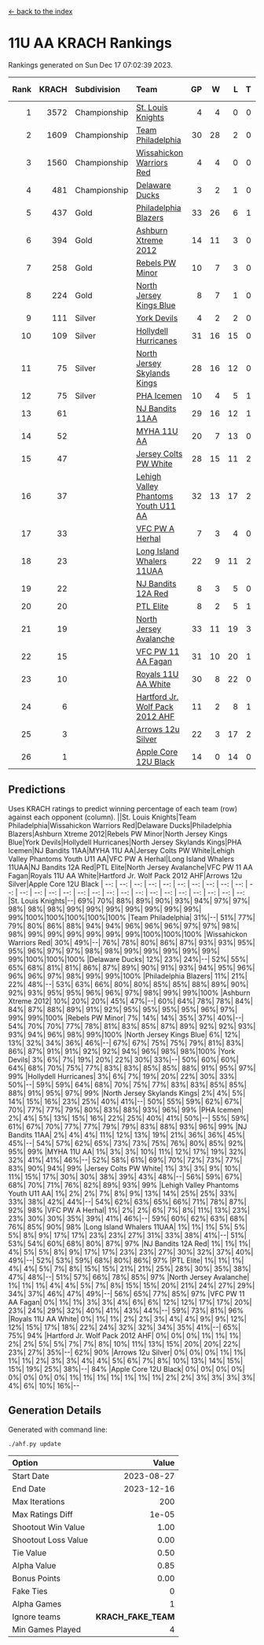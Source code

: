 [<- back to the index](readme.md)
# 11U AA KRACH Rankings
Rankings generated on Sun Dec 17 07:02:39 2023.

Rank|KRACH|Subdivision|Team|GP|W|L|T|OTW|OTL|SoS|Exp Wins|Win Diff
---:|---:|:---|:---|---:|---:|---:|---:|---:|---:|---:|---:|---:
1|3572|Championship|[St. Louis Knights](https://gamesheetstats.com/seasons/3659/teams/143319/schedule)|4|4|0|0|0|0|118|4.8|-0.0
2|1609|Championship|[Team Philadelphia](https://gamesheetstats.com/seasons/3659/teams/140788/schedule)|30|28|2|0|1|0|132|28.9|0.0
3|1560|Championship|[Wissahickon Warriors Red](https://gamesheetstats.com/seasons/3659/teams/140468/schedule)|4|4|0|0|1|0|50|4.8|-0.0
4|481|Championship|[Delaware Ducks](https://gamesheetstats.com/seasons/3659/teams/140453/schedule)|3|2|1|0|0|0|458|2.9|0.0
5|437|Gold|[Philadelphia Blazers](https://gamesheetstats.com/seasons/3659/teams/140785/schedule)|33|26|6|1|0|1|306|27.3|-0.0
6|394|Gold|[Ashburn Xtreme 2012](https://gamesheetstats.com/seasons/3659/teams/140775/schedule)|14|11|3|0|1|0|275|11.9|0.0
7|258|Gold|[Rebels PW Minor](https://gamesheetstats.com/seasons/3659/teams/140786/schedule)|10|7|3|0|0|0|257|7.9|0.0
8|224|Gold|[North Jersey Kings Blue](https://gamesheetstats.com/seasons/3659/teams/140459/schedule)|8|7|1|0|0|0|35|7.9|0.0
9|111|Silver|[York Devils](https://gamesheetstats.com/seasons/3659/teams/140469/schedule)|4|2|2|0|1|0|651|2.9|0.0
10|109|Silver|[Hollydell Hurricanes](https://gamesheetstats.com/seasons/3659/teams/140777/schedule)|31|16|15|0|1|2|471|16.9|0.0
11|75|Silver|[North Jersey Skylands Kings](https://gamesheetstats.com/seasons/3659/teams/140784/schedule)|28|16|12|0|2|2|196|16.9|0.0
12|75|Silver|[PHA Icemen](https://gamesheetstats.com/seasons/3659/teams/143313/schedule)|10|4|5|1|1|0|261|5.4|0.0
13|61||[NJ Bandits 11AA](https://gamesheetstats.com/seasons/3659/teams/140782/schedule)|29|16|12|1|0|2|140|17.4|0.0
14|52||[MYHA 11U AA](https://gamesheetstats.com/seasons/3659/teams/140781/schedule)|20|7|13|0|0|0|377|7.9|0.0
15|47||[Jersey Colts PW White](https://gamesheetstats.com/seasons/3659/teams/140778/schedule)|28|15|11|2|2|0|114|16.9|0.0
16|37||[Lehigh Valley Phantoms Youth U11 AA](https://gamesheetstats.com/seasons/3659/teams/140779/schedule)|32|13|17|2|1|1|301|14.9|0.0
17|33||[VFC PW A Herhal](https://gamesheetstats.com/seasons/3659/teams/140467/schedule)|7|3|4|0|1|1|95|3.9|0.0
18|23||[Long Island Whalers 11UAA](https://gamesheetstats.com/seasons/3659/teams/140780/schedule)|22|9|11|2|0|1|63|10.9|0.0
19|22||[NJ Bandits 12A Red](https://gamesheetstats.com/seasons/3659/teams/140458/schedule)|8|3|5|0|0|0|39|3.9|0.0
20|20||[PTL Elite](https://gamesheetstats.com/seasons/3659/teams/140462/schedule)|8|2|5|1|0|0|45|3.4|0.0
21|19||[North Jersey Avalanche](https://gamesheetstats.com/seasons/3659/teams/140783/schedule)|33|11|19|3|1|4|159|13.4|0.0
22|15||[VFC PW 11 AA Fagan](https://gamesheetstats.com/seasons/3659/teams/140789/schedule)|31|10|20|1|3|1|208|11.4|0.0
23|10||[Royals 11U AA White](https://gamesheetstats.com/seasons/3659/teams/140787/schedule)|30|8|22|0|1|0|251|8.9|0.0
24|6||[Hartford Jr. Wolf Pack 2012 AHF](https://gamesheetstats.com/seasons/3659/teams/140776/schedule)|11|2|8|1|0|0|37|3.4|0.0
25|3||[Arrows 12u Silver](https://gamesheetstats.com/seasons/3659/teams/140774/schedule)|22|3|17|2|0|1|57|4.9|0.0
26|1||[Apple Core 12U Black](https://gamesheetstats.com/seasons/3659/teams/140773/schedule)|14|0|14|0|0|0|305|0.9|0.0

## Predictions
Uses KRACH ratings to predict winning percentage of each team (row) against each opponent (column).
||St. Louis Knights|Team Philadelphia|Wissahickon Warriors Red|Delaware Ducks|Philadelphia Blazers|Ashburn Xtreme 2012|Rebels PW Minor|North Jersey Kings Blue|York Devils|Hollydell Hurricanes|North Jersey Skylands Kings|PHA Icemen|NJ Bandits 11AA|MYHA 11U AA|Jersey Colts PW White|Lehigh Valley Phantoms Youth U11 AA|VFC PW A Herhal|Long Island Whalers 11UAA|NJ Bandits 12A Red|PTL Elite|North Jersey Avalanche|VFC PW 11 AA Fagan|Royals 11U AA White|Hartford Jr. Wolf Pack 2012 AHF|Arrows 12u Silver|Apple Core 12U Black
| --: | --: | --: | --: | --: | --: | --: | --: | --: | --: | --: | --: | --: | --: | --: | --: | --: | --: | --: | --: | --: | --: | --: | --: | --: | --: | --: 
|St. Louis Knights|--| 69%| 70%| 88%| 89%| 90%| 93%| 94%| 97%| 97%| 98%| 98%| 98%| 99%| 99%| 99%| 99%| 99%| 99%| 99%| 99%|100%|100%|100%|100%|100%
|Team Philadelphia| 31%|--| 51%| 77%| 79%| 80%| 86%| 88%| 94%| 94%| 96%| 96%| 96%| 97%| 97%| 98%| 98%| 99%| 99%| 99%| 99%| 99%| 99%|100%|100%|100%
|Wissahickon Warriors Red| 30%| 49%|--| 76%| 78%| 80%| 86%| 87%| 93%| 93%| 95%| 95%| 96%| 97%| 97%| 98%| 98%| 99%| 99%| 99%| 99%| 99%| 99%|100%|100%|100%
|Delaware Ducks| 12%| 23%| 24%|--| 52%| 55%| 65%| 68%| 81%| 81%| 86%| 87%| 89%| 90%| 91%| 93%| 94%| 95%| 96%| 96%| 96%| 97%| 98%| 99%| 99%|100%
|Philadelphia Blazers| 11%| 21%| 22%| 48%|--| 53%| 63%| 66%| 80%| 80%| 85%| 85%| 88%| 89%| 90%| 92%| 93%| 95%| 95%| 96%| 96%| 97%| 98%| 99%| 99%|100%
|Ashburn Xtreme 2012| 10%| 20%| 20%| 45%| 47%|--| 60%| 64%| 78%| 78%| 84%| 84%| 87%| 88%| 89%| 91%| 92%| 95%| 95%| 95%| 95%| 96%| 97%| 99%| 99%|100%
|Rebels PW Minor|  7%| 14%| 14%| 35%| 37%| 40%|--| 54%| 70%| 70%| 77%| 78%| 81%| 83%| 85%| 87%| 89%| 92%| 92%| 93%| 93%| 94%| 96%| 98%| 99%|100%
|North Jersey Kings Blue|  6%| 12%| 13%| 32%| 34%| 36%| 46%|--| 67%| 67%| 75%| 75%| 79%| 81%| 83%| 86%| 87%| 91%| 91%| 92%| 92%| 94%| 96%| 98%| 98%|100%
|York Devils|  3%|  6%|  7%| 19%| 20%| 22%| 30%| 33%|--| 50%| 60%| 60%| 64%| 68%| 70%| 75%| 77%| 83%| 83%| 85%| 85%| 88%| 91%| 95%| 97%| 99%
|Hollydell Hurricanes|  3%|  6%|  7%| 19%| 20%| 22%| 30%| 33%| 50%|--| 59%| 59%| 64%| 68%| 70%| 75%| 77%| 83%| 83%| 85%| 85%| 88%| 91%| 95%| 97%| 99%
|North Jersey Skylands Kings|  2%|  4%|  5%| 14%| 15%| 16%| 23%| 25%| 40%| 41%|--| 50%| 55%| 59%| 62%| 67%| 70%| 77%| 77%| 79%| 80%| 83%| 88%| 93%| 96%| 99%
|PHA Icemen|  2%|  4%|  5%| 13%| 15%| 16%| 22%| 25%| 40%| 41%| 50%|--| 55%| 59%| 61%| 67%| 70%| 77%| 77%| 79%| 79%| 83%| 88%| 93%| 96%| 99%
|NJ Bandits 11AA|  2%|  4%|  4%| 11%| 12%| 13%| 19%| 21%| 36%| 36%| 45%| 45%|--| 54%| 57%| 62%| 65%| 73%| 73%| 75%| 76%| 80%| 85%| 92%| 95%| 99%
|MYHA 11U AA|  1%|  3%|  3%| 10%| 11%| 12%| 17%| 19%| 32%| 32%| 41%| 41%| 46%|--| 52%| 58%| 61%| 69%| 70%| 72%| 73%| 77%| 83%| 90%| 94%| 99%
|Jersey Colts PW White|  1%|  3%|  3%|  9%| 10%| 11%| 15%| 17%| 30%| 30%| 38%| 39%| 43%| 48%|--| 56%| 59%| 67%| 68%| 70%| 71%| 76%| 82%| 89%| 93%| 99%
|Lehigh Valley Phantoms Youth U11 AA|  1%|  2%|  2%|  7%|  8%|  9%| 13%| 14%| 25%| 25%| 33%| 33%| 38%| 42%| 44%|--| 54%| 62%| 63%| 65%| 66%| 71%| 78%| 87%| 92%| 98%
|VFC PW A Herhal|  1%|  2%|  2%|  6%|  7%|  8%| 11%| 13%| 23%| 23%| 30%| 30%| 35%| 39%| 41%| 46%|--| 59%| 60%| 62%| 63%| 68%| 76%| 85%| 90%| 98%
|Long Island Whalers 11UAA|  1%|  1%|  1%|  5%|  5%|  5%|  8%|  9%| 17%| 17%| 23%| 23%| 27%| 31%| 33%| 38%| 41%|--| 51%| 53%| 54%| 60%| 68%| 80%| 87%| 97%
|NJ Bandits 12A Red|  1%|  1%|  1%|  4%|  5%|  5%|  8%|  9%| 17%| 17%| 23%| 23%| 27%| 30%| 32%| 37%| 40%| 49%|--| 52%| 53%| 59%| 68%| 80%| 86%| 97%
|PTL Elite|  1%|  1%|  1%|  4%|  4%|  5%|  7%|  8%| 15%| 15%| 21%| 21%| 25%| 28%| 30%| 35%| 38%| 47%| 48%|--| 51%| 57%| 66%| 78%| 85%| 97%
|North Jersey Avalanche|  1%|  1%|  1%|  4%|  4%|  5%|  7%|  8%| 15%| 15%| 20%| 21%| 24%| 27%| 29%| 34%| 37%| 46%| 47%| 49%|--| 56%| 65%| 77%| 85%| 97%
|VFC PW 11 AA Fagan|  0%|  1%|  1%|  3%|  3%|  4%|  6%|  6%| 12%| 12%| 17%| 17%| 20%| 23%| 24%| 29%| 32%| 40%| 41%| 43%| 44%|--| 59%| 73%| 81%| 96%
|Royals 11U AA White|  0%|  1%|  1%|  2%|  2%|  3%|  4%|  4%|  9%|  9%| 12%| 12%| 15%| 17%| 18%| 22%| 24%| 32%| 32%| 34%| 35%| 41%|--| 65%| 75%| 94%
|Hartford Jr. Wolf Pack 2012 AHF|  0%|  0%|  0%|  1%|  1%|  1%|  2%|  2%|  5%|  5%|  7%|  7%|  8%| 10%| 11%| 13%| 15%| 20%| 20%| 22%| 23%| 27%| 35%|--| 62%| 90%
|Arrows 12u Silver|  0%|  0%|  0%|  1%|  1%|  1%|  1%|  2%|  3%|  3%|  4%|  4%|  5%|  6%|  7%|  8%| 10%| 13%| 14%| 15%| 15%| 19%| 25%| 38%|--| 84%
|Apple Core 12U Black|  0%|  0%|  0%|  0%|  0%|  0%|  0%|  0%|  1%|  1%|  1%|  1%|  1%|  1%|  1%|  2%|  2%|  3%|  3%|  3%|  3%|  4%|  6%| 10%| 16%|--

## Generation Details

Generated with command line:
```
./ahf.py update
```

| Option | Value |
| :----- | ----: |
| Start Date | 2023-08-27 |
| End Date | 2023-12-16 |
| Max Iterations | 200 |
| Max Ratings Diff | 1e-05 |
| Shootout Win Value | 1.00 |
| Shootout Loss Value | 0.00 |
| Tie Value | 0.50 |
| Alpha Value | 0.85 |
| Bonus Points | 0.00 |
| Fake Ties | 0 |
| Alpha Games | 1 |
| Ignore teams | __KRACH_FAKE_TEAM__ |
| Min Games Played | 4 |


